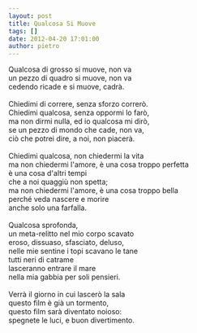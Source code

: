 ```yaml
---
layout: post
title: Qualcosa Si Muove
tags: []
date: 2012-04-20 17:01:00
author: pietro
---
```

Qualcosa di grosso si muove, non va<br/>un pezzo di quadro si muove, non va<br/>cedendo ricade e si muove, cadrà.<br/><br/>Chiedimi di correre, senza sforzo correrò.<br/>Chiedimi qualcosa, senza oppormi lo farò,<br/>ma non dirmi nulla, ed io qualcosa mi dirò,<br/>se un pezzo di mondo che cade, non va,<br/>ciò che potrei dire, a noi, non piacerà.<br/><br/>Chiedimi qualcosa, non chiedermi la vita<br/>ma non chiedermi l'amore, è una cosa troppo perfetta<br/>è una cosa d'altri tempi<br/>che a noi quaggiù non spetta;<br/>ma non chiedermi l'amore, è una cosa troppo bella<br/>perché veda nascere e morire<br/>anche solo una farfalla.<br/><br/>Qualcosa sprofonda,<br/>un meta-relitto nel mio corpo scavato<br/>eroso, dissuaso, sfasciato, deluso,<br/>nelle mie sentine i topi scavano le tane<br/>tutti neri di catrame<br/>lasceranno entrare il mare<br/>nella mia gabbia per soli pensieri.<br/><br/>Verrà il giorno in cui lascerò la sala<br/>questo film è già un tormento,<br/>questo film sarà diventato noioso:<br/>spegnete le luci, e buon divertimento.
